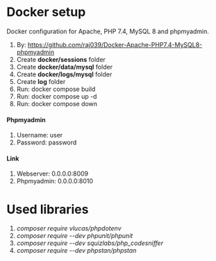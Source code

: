 # Docker setup
Docker configuration for Apache, PHP 7.4, MySQL 8 and phpmyadmin.

1. By: https://github.com/raj039/Docker-Apache-PHP7.4-MySQL8-phpmyadmin
2. Create **docker/sessions** folder
3. Create **docker/data/mysql** folder
4. Create **docker/logs/mysql** folder
5. Create **log** folder
6. Run: docker compose build
7. Run: docker compose up -d
8. Run: docker compose down

#### Phpmyadmin
1. Username: user
2. Password: password

#### Link
1. Webserver: 0.0.0.0:8009
2. Phpmyadmin: 0.0.0.0:8010

# Used libraries
1. *composer require vlucas/phpdotenv*
2. *composer require --dev phpunit/phpunit*
3. *composer require --dev squizlabs/php_codesniffer*
4. *composer require --dev phpstan/phpstan*

